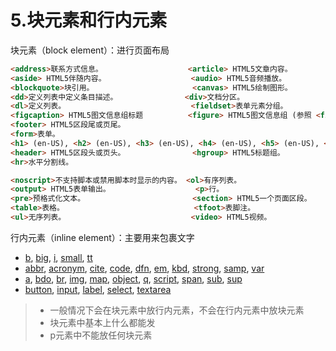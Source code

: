 # 5.块元素和行内元素

   

块元素（block element）：进行页面布局

```html
<address>联系方式信息。                   <article> HTML5文章内容。
<aside> HTML5伴随内容。                   <audio> HTML5音频播放。
<blockquote>块引用。                      <canvas> HTML5绘制图形。
<dd>定义列表中定义条目描述。               <div>文档分区。
<dl>定义列表。                            <fieldset>表单元素分组。
<figcaption> HTML5图文信息组标题          <figure> HTML5图文信息组 (参照 <figcaption>)。
<footer> HTML5区段尾或页尾。
<form>表单。
<h1> (en-US), <h2> (en-US), <h3> (en-US), <h4> (en-US), <h5> (en-US), <h6> (en-US)标题级别 1-6.
<header> HTML5区段头或页头。               <hgroup> HTML5标题组。
<hr>水平分割线。

<noscript>不支持脚本或禁用脚本时显示的内容。 <ol>有序列表。
<output> HTML5表单输出。                   <p>行。
<pre>预格式化文本。                        <section> HTML5一个页面区段。
<table>表格。                             <tfoot>表脚注。
<ul>无序列表。                            <video> HTML5视频。
```



行内元素（inline element）：主要用来包裹文字

- [b](https://developer.mozilla.org/zh-CN/docs/Web/HTML/Element/b), [big](https://developer.mozilla.org/zh-CN/docs/Web/HTML/Element/big), [i](https://developer.mozilla.org/zh-CN/docs/Web/HTML/Element/i), [small](https://developer.mozilla.org/zh-CN/docs/Web/HTML/Element/small), [tt](https://developer.mozilla.org/zh-CN/docs/Web/HTML/Element/tt)
- [abbr](https://developer.mozilla.org/zh-CN/docs/Web/HTML/Element/abbr), [acronym](https://developer.mozilla.org/zh-CN/docs/Web/HTML/Element/acronym), [cite](https://developer.mozilla.org/zh-CN/docs/Web/HTML/Element/cite), [code](https://developer.mozilla.org/zh-CN/docs/Web/HTML/Element/code), [dfn](https://developer.mozilla.org/zh-CN/docs/Web/HTML/Element/dfn), [em](https://developer.mozilla.org/zh-CN/docs/Web/HTML/Element/em), [kbd](https://developer.mozilla.org/zh-CN/docs/Web/HTML/Element/kbd), [strong](https://developer.mozilla.org/zh-CN/docs/Web/HTML/Element/strong), [samp](https://developer.mozilla.org/zh-CN/docs/Web/HTML/Element/samp), [var](https://developer.mozilla.org/zh-CN/docs/Web/HTML/Element/var)
- [a](https://developer.mozilla.org/zh-CN/docs/Web/HTML/Element/a), [bdo](https://developer.mozilla.org/zh-CN/docs/Web/HTML/Element/bdo), [br](https://developer.mozilla.org/zh-CN/docs/Web/HTML/Element/br), [img](https://developer.mozilla.org/zh-CN/docs/Web/HTML/Element/img), [map](https://developer.mozilla.org/zh-CN/docs/Web/HTML/Element/map), [object](https://developer.mozilla.org/zh-CN/docs/Web/HTML/Element/object), [q](https://developer.mozilla.org/zh-CN/docs/Web/HTML/Element/q), [script](https://developer.mozilla.org/zh-CN/docs/Web/HTML/Element/script), [span](https://developer.mozilla.org/zh-CN/docs/Web/HTML/Element/span), [sub](https://developer.mozilla.org/zh-CN/docs/Web/HTML/Element/sub), [sup](https://developer.mozilla.org/zh-CN/docs/Web/HTML/Element/sup)
- [button](https://developer.mozilla.org/zh-CN/docs/Web/HTML/Element/button), [input](https://developer.mozilla.org/zh-CN/docs/Web/HTML/Element/Input), [label](https://developer.mozilla.org/zh-CN/docs/Web/HTML/Element/label), [select](https://developer.mozilla.org/zh-CN/docs/Web/HTML/Element/select), [textarea](https://developer.mozilla.org/zh-CN/docs/Web/HTML/Element/textarea)

>+ 一般情况下会在块元素中放行内元素，不会在行内元素中放块元素
>+ 块元素中基本上什么都能发
>+ p元素中不能放任何块元素



